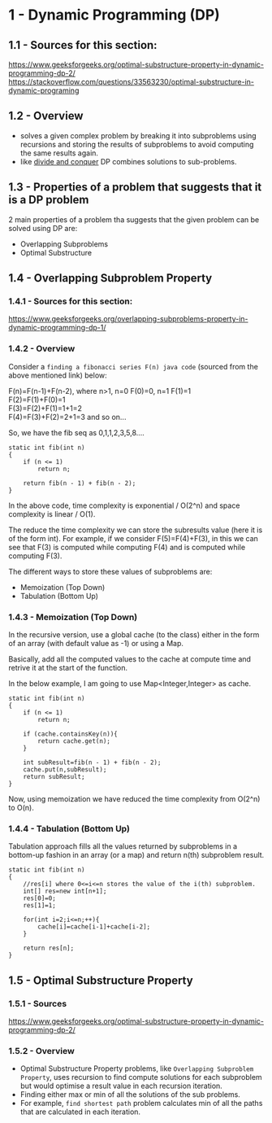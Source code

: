 # 1 - Dynamic Programming (DP) 

## 1.1 - Sources for this section:
https://www.geeksforgeeks.org/optimal-substructure-property-in-dynamic-programming-dp-2/ <br>
https://stackoverflow.com/questions/33563230/optimal-substructure-in-dynamic-programing

## 1.2 - Overview

* solves a given complex problem by breaking it into subproblems using recursions and storing the results of subproblems to avoid computing the same results again. <br>
* like [divide and conquer](https://github.com/chandrakanth-c/patterns-in-algorithms/blob/main/divide-and-conquer.md) DP combines solutions to sub-problems.  

## 1.3 - Properties of a problem that suggests that it is a DP problem

2 main properties of a problem tha suggests that the given problem can be solved using DP are: <br>
* Overlapping Subproblems <br>
* Optimal Substructure 

## 1.4 - Overlapping Subproblem Property

### 1.4.1 - Sources for this section:
https://www.geeksforgeeks.org/overlapping-subproblems-property-in-dynamic-programming-dp-1/

### 1.4.2 - Overview

Consider a `finding a fibonacci series F(n) java code` (sourced from the above mentioned link) below:

F(n)=F(n-1)+F(n-2), where n>1, n=0 F(0)=0, n=1 F(1)=1 <br>
F(2)=F(1)+F(0)=1 <br>
F(3)=F(2)+F(1)=1+1=2 <br>
F(4)=F(3)+F(2)=2+1=3 and so on... <br>

So, we have the fib seq as 0,1,1,2,3,5,8....

```
static int fib(int n)
{
    if (n <= 1)
        return n;

    return fib(n - 1) + fib(n - 2);
}
```

In the above code, time complexity is exponential / O(2^n) and space complexity is linear / O(1). 

The reduce the time complexity we can store the subresults value (here it is of the form int). 
For example, if we consider F(5)=F(4)+F(3), in this we can see that F(3) is computed while computing 
F(4) and is computed while computing F(3).

The different ways to store these values of subproblems are:
* Memoization (Top Down)
* Tabulation (Bottom Up)

### 1.4.3 - Memoization (Top Down)

In the recursive version, use a global cache (to the class) either in the form of an 
array (with default value as -1) or using a Map. 

Basically, add all the computed values to the cache at compute time and retrive it 
at the start of the function.

In the below example, I am going to use Map<Integer,Integer> as cache.

```
static int fib(int n)
{
    if (n <= 1)
        return n;

    if (cache.containsKey(n)){
        return cache.get(n);
    }

    int subResult=fib(n - 1) + fib(n - 2);
    cache.put(n,subResult);
    return subResult;
}
```
Now, using memoization we have reduced the time complexity from O(2^n) to O(n).

### 1.4.4 - Tabulation (Bottom Up)

Tabulation approach fills all the values returned by subproblems in a bottom-up fashion
in an array (or a map) and return n(th) subproblem result.

```
static int fib(int n)
{
    //res[i] where 0<=i<=n stores the value of the i(th) subproblem.
    int[] res=new int[n+1];
    res[0]=0;
    res[1]=1;

    for(int i=2;i<=n;++){
        cache[i]=cache[i-1]+cache[i-2];
    }

    return res[n];
}
```

## 1.5 - Optimal Substructure Property

### 1.5.1 - Sources
https://www.geeksforgeeks.org/optimal-substructure-property-in-dynamic-programming-dp-2/

### 1.5.2 - Overview

* Optimal Substructure Property problems, like `Overlapping Subproblem Property`,
uses recursion to find compute solutions for each subproblem but would optimise a result
value in each recursion iteration.
* Finding either max or min of all the solutions of the sub problems.
* For example, `find shortest path` problem calculates min of all the paths that are
calculated in each iteration.
























